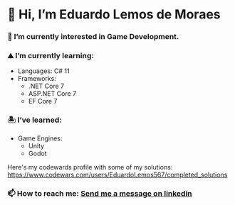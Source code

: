# 👋 Hi, I’m Eduardo Lemos de Moraes

### 👀 I’m currently interested in Game Development.

### ⛰️ I’m currently learning:
- Languages: C# 11
- Frameworks:  
  - .NET Core 7
  - ASP.NET Core 7
  - EF Core 7

### 🏝️ I’ve learned:
- Game Engines: 
  - Unity
  - Godot

Here's my codewards profile with some of my solutions:
https://www.codewars.com/users/EduardoLemos567/completed_solutions

### 📫 How to reach me: [Send me a message on linkedin](https://www.linkedin.com/in/eduardo-lemos-de-moraes-205b14249/)
